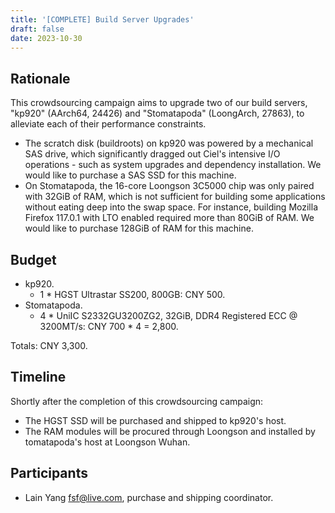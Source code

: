 ```yaml
---
title: '[COMPLETE] Build Server Upgrades'
draft: false
date: 2023-10-30
---
```


## Rationale

This crowdsourcing campaign aims to upgrade two of our build servers, "kp920" (AArch64, 24426) and "Stomatapoda" (LoongArch, 27863), to alleviate each of their performance constraints. 

- The scratch disk (buildroots) on kp920 was powered by a mechanical SAS drive, which significantly dragged out Ciel's intensive I/O operations - such as system upgrades and dependency installation. We would like to purchase a SAS SSD for this machine.
- On Stomatapoda, the 16-core Loongson 3C5000 chip was only paired with 32GiB of RAM, which is not sufficient for building some applications without eating deep into the swap space. For instance, building Mozilla Firefox 117.0.1 with LTO enabled required more than 80GiB of RAM. We would like to purchase 128GiB of RAM for this machine.

## Budget

- kp920.
    - 1 \* HGST Ultrastar SS200, 800GB: CNY 500.
- Stomatapoda.
    - 4 \* UniIC S2332GU3200ZG2, 32GiB, DDR4 Registered ECC @ 3200MT/s: CNY 700 * 4 = 2,800.

Totals: CNY 3,300.

## Timeline

Shortly after the completion of this crowdsourcing campaign:

- The HGST SSD will be purchased and shipped to kp920's host.
- The RAM modules will be procured through Loongson and installed by tomatapoda's host at Loongson Wuhan.

## Participants

- Lain Yang <fsf@live.com>, purchase and shipping coordinator.
